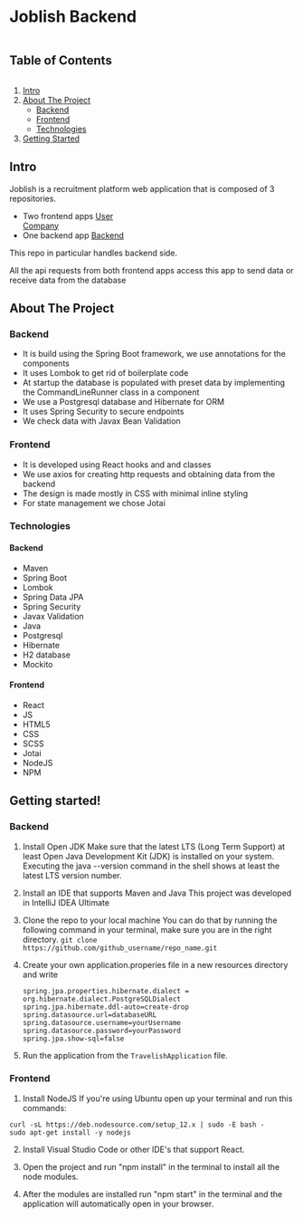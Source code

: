 <!-- TABLE OF CONTENTS -->

# Joblish Backend

<summary><h2 style="display: inline-block">Table of Contents</h2></summary>
<ol>
<li>
    <a href="#intro">Intro</a>
</li>
<li>
    <a href="#about-the-project">About The Project</a>
    <ul>
        <li><a href="#backend">Backend</a></li>
    </ul>
    <ul>
        <li><a href="#frontend">Frontend</a></li>
    </ul>
    <ul>
        <li><a href="#technologies">Technologies</a></li>
    </ul>
</li>
<li>
    <a href="#getting-started">Getting Started</a>
</li>
</ol>

## Intro
Joblish is a recruitment platform web application that is composed of 3 repositories.
- Two frontend apps
  <a href="https://github.com/SabrinaStaicu/joblish-frontend">User</a>   
  <a href="https://github.com/SabrinaStaicu/joblish-companies-frontend">Company</a> 
- One backend app
  <a href="https://github.com/SabrinaStaicu/joblish-backend">Backend</a>

This repo in particular handles backend side.

All the api requests from both frontend apps access this app to send data or receive data from the database

## About The Project
### Backend
- It is build using the Spring Boot framework, we use annotations for the components
- It uses Lombok to get rid of boilerplate code 
- At startup the database is populated with preset data by implementing the CommandLineRunner class in a component
- We use a Postgresql database and Hibernate for ORM
- It uses Spring Security to secure endpoints
- We check data with Javax Bean Validation
### Frontend
- It is developed using React hooks and and classes
- We use axios for creating http requests and obtaining data from the backend
- The design is made mostly in CSS with minimal inline styling
- For state management we chose Jotai

### Technologies
#### Backend
- Maven
- Spring Boot
- Lombok
- Spring Data JPA
- Spring Security
- Javax Validation
- Java
- Postgresql
- Hibernate
- H2 database
- Mockito
#### Frontend
- React
- JS
- HTML5
- CSS
- SCSS
- Jotai
- NodeJS
- NPM

<!-- GETTING STARTED -->

## Getting started!

### Backend
1. Install Open JDK
Make sure that the latest LTS (Long Term Support) at least Open Java Development Kit (JDK) is installed on your system.
Executing the java --version command in the shell shows at least the latest LTS version number.

2. Install an IDE that supports Maven and Java
This project was developed in IntelliJ IDEA Ultimate

3. Clone the repo to your local machine
You can do that by running the following command in your terminal, make sure you are in the right directory.
```git clone https://github.com/github_username/repo_name.git```

4. Create your own application.properies file in a new resources directory and write
   ```
   spring.jpa.properties.hibernate.dialect = org.hibernate.dialect.PostgreSQLDialect
   spring.jpa.hibernate.ddl-auto=create-drop
   spring.datasource.url=databaseURL
   spring.datasource.username=yourUsername
   spring.datasource.password=yourPassword
   spring.jpa.show-sql=false
   ```

5. Run the application from the ```TravelishApplication``` file.

### Frontend 
1. Install NodeJS
If you're using Ubuntu open up your terminal and run this commands:
```
curl -sL https://deb.nodesource.com/setup_12.x | sudo -E bash -
sudo apt-get install -y nodejs
```

2. Install Visual Studio Code or other IDE's that support React.

3. Open the project and run "npm install" in the terminal to install all the node modules.

4. After the modules are installed run "npm start" in the terminal and the application will automatically open in your browser.
